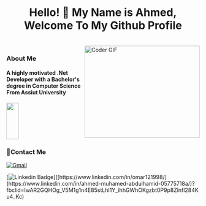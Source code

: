 <h1 align="center">Hello! 👋 <!-- <img src="https://raw.githubusercontent.com/MartinHeinz/MartinHeinz/master/wave.gif" width="25px"> --> My Name is Ahmed, Welcome To My Github Profile </h1>
<!-- # Hello! <img src="https://raw.githubusercontent.com/MartinHeinz/MartinHeinz/master/wave.gif" width="30px"> My Name is Ahmed, Welcome To My Github Profile ♥  -->
<!-- <img src="https://github.com/Govindv7555/Govindv7555/blob/main/49e76e0596857673c5c80c85b84394c1.gif" width=1000px height=95px> -->

<br/>

<img align="right" src="https://media.giphy.com/media/SWoSkN6DxTszqIKEqv/giphy.gif" alt="Coder GIF" width="300" height="240">


<h3> About Me</h3> 
<h4> A highly motivated .Net Developer with a Bachelor's degree in Computer Science  
From Assiut University </h4>

<img align="center" src="https://github.com/Govindv7555/Govindv7555/blob/main/black.gif" width= 25% height=95px>

### 🔗Contact Me
[![Gmail](https://img.shields.io/badge/-Gmail-c14438?style=flat-square&logo=Gmail&logoColor=white&link=mailto:Ahmedm.abdulhamid@gmail.com)](mailto:Ahmedm.abdulhamid@gmail.com)



[![Linkedin Badge](https://img.shields.io/badge/-LinkedIn-blue?style=flat-square&logo=Linkedin&logoColor=white&link=[https://www.linkedin.com/in/omar121998/](https://www.linkedin.com/in/ahmed-muhamed-abdulhamid-05775718a/)?fbclid=IwAR2GQHOg_V5M1g1n4E85stLhI1Y_ihhGWhOKgzbt0P9p8Zlnfl284Ku4_Kc)]([https://www.linkedin.com/in/omar121998/](https://www.linkedin.com/in/ahmed-muhamed-abdulhamid-05775718a/)?fbclid=IwAR2GQHOg_V5M1g1n4E85stLhI1Y_ihhGWhOKgzbt0P9p8Zlnfl284Ku4_Kc)
<!-- ### 🔗 Links
[![linkedin](https://img.shields.io/badge/linkedin-0a66c2?style=for-the-badge&logo=linkedin&logoColor=white)](https://www.linkedin.com/in/omar121998/?fbclid=IwAR2GQHOg_V5M1g1n4E85stLhI1Y_ihhGWhOKgzbt0P9p8Zlnfl284Ku4_Kc)

<a href="mailto:omarahmed121998@gmail.com"><img  src="https://img.shields.io/badge/Gmail-D14836?style=for-the-badge&logo=gmail&logoColor=white"></a> -->

